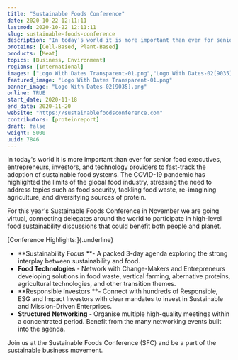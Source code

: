 ```yaml
---
title: "Sustainable Foods Conference"
date: 2020-10-22 12:11:11
lastmod: 2020-10-22 12:11:11
slug: sustainable-foods-conference
description: "In today’s world it is more important than ever for senior food executives, entrepreneurs, investors, and technology providers to fast-track the adoption of sustainable food systems. The COVID-19 pandemic has highlighted the limits of the global food industry, stressing the need to address topics such as food security, tackling food waste, re-imagining agriculture, and diversifying sources of protein."
proteins: [Cell-Based, Plant-Based]
products: [Meat]
topics: [Business, Environment]
regions: [International]
images: ["Logo With Dates Transparent-01.png","Logo With Dates-02[9035].png"]
featured_image: "Logo With Dates Transparent-01.png"
banner_image: "Logo With Dates-02[9035].png"
online: TRUE
start_date: 2020-11-18
end_date: 2020-11-20
website: "https://sustainablefoodsconference.com"
contributors: [proteinreport]
draft: false
weight: 5000
uuid: 7846
---
```

In today's world it is more important than ever for senior food
executives, entrepreneurs, investors, and technology providers to
fast-track the adoption of sustainable food systems. The COVID-19
pandemic has highlighted the limits of the global food industry,
stressing the need to address topics such as food security, tackling
food waste, re-imagining agriculture, and diversifying sources of
protein.

For this year's Sustainable Foods Conference in November we are going
virtual, connecting delegates around the world to participate in
high-level food sustainability discussions that could benefit both
people and planet.

[Conference Highlights:]{.underline}

-   **Sustainability Focus **- A packed 3-day agenda exploring the
    strong interplay between sustainability and food.
-   **Food Technologies** - Network with Change-Makers and Entrepreneurs
    developing solutions in food waste, vertical farming, alternative
    proteins, agricultural technologies, and other transition themes.
-   **Responsible Investors **- Connect with hundreds of Responsible,
    ESG and Impact Investors with clear mandates to invest in
    Sustainable and Mission-Driven Enterprises.
-   **Structured Networking** - Organise multiple high-quality meetings
    within a concentrated period. Benefit from the many networking
    events built into the agenda.

Join us at the Sustainable Foods Conference (SFC) and be a part of the
sustainable business movement.
